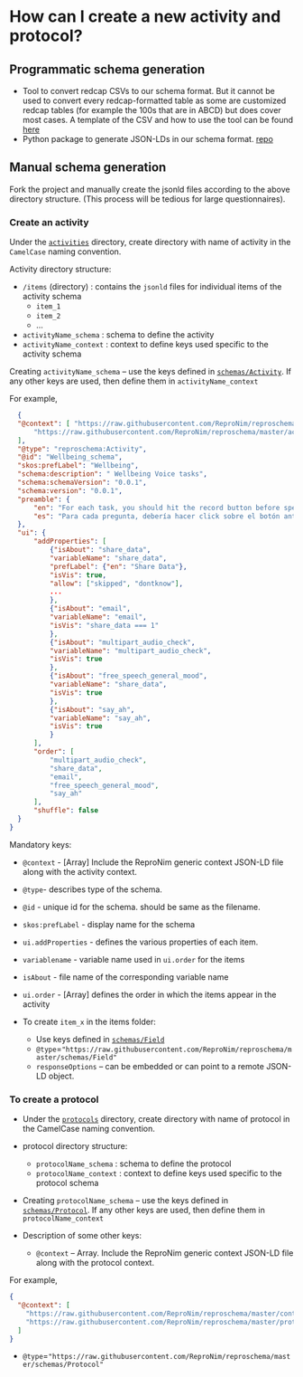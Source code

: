 # How can I create a new activity and protocol?

## Programmatic schema generation

- Tool to convert redcap CSVs to our schema format. But it cannot be used to convert every redcap-formatted table as some are customized redcap tables (for example the 100s that are in ABCD) but does cover most cases. A template of the CSV and how to use the tool can be found [here](https://github.com/sanuann/reproschema-builder)
- Python package to generate JSON-LDs in our schema format. [repo](https://github.com/akeshavan/mindlogger-build-applet)

## Manual schema generation

Fork the project and manually create the jsonld files according to the above directory structure. (This process will be tedious for large questionnaires).

### Create an activity

Under the [`activities`](./activities) directory, create directory with name of activity in the `CamelCase` naming convention.

Activity directory structure:

-   `/items` (directory) : contains the `jsonld` files for individual items of the activity schema
    -   `item_1`
    -   `item_2`
    -   …
-   `activityName_schema` : schema to define the activity
-   `activityName_context` : context to define keys used specific to the activity schema

Creating `activityName_schema` – use the keys defined in [`schemas/Activity`](./schemas/Activity). If any other keys are used, then define them in `activityName_context`

For example,

```json
  {
  "@context": [ "https://raw.githubusercontent.com/ReproNim/reproschema/master/contexts/generic",
      "https://raw.githubusercontent.com/ReproNim/reproschema/master/activities/Wellbeing/Wellbeing_context"
  ],
  "@type": "reproschema:Activity",
  "@id": "Wellbeing_schema",
  "skos:prefLabel": "Wellbeing",
  "schema:description": " Wellbeing Voice tasks",
  "schema:schemaVersion": "0.0.1",
  "schema:version": "0.0.1",
  "preamble": {
      "en": "For each task, you should hit the record button before speaking and then stop once you are done speaking. You may hit play to hear what was recorded.",
      "es": "Para cada pregunta, debería hacer click sobre el botón antes de hablar y luego hacerlo de nuevo para parar de grabar. Luego puede tocar play para escuchar su respuesta."
  },
  "ui": {
      "addProperties": [
          {"isAbout": "share_data",
          "variableName": "share_data",
          "prefLabel": {"en": "Share Data"},
          "isVis": true,
          "allow": ["skipped", "dontknow"],
          ...
          },
          {"isAbout": "email",
          "variableName": "email",
          "isVis": "share_data === 1"
          },
          {"isAbout": "multipart_audio_check",
          "variableName": "multipart_audio_check",
          "isVis": true
          },
          {"isAbout": "free_speech_general_mood",
          "variableName": "share_data",
          "isVis": true
          },
          {"isAbout": "say_ah",
          "variableName": "say_ah",
          "isVis": true
          }
      ],
      "order": [
          "multipart_audio_check",
          "share_data",
          "email",
          "free_speech_general_mood",
          "say_ah"
      ],
      "shuffle": false
  }
}
```

Mandatory keys:

- `@context` - [Array] Include the ReproNim generic context JSON-LD file along with the activity context.
- `@type`- describes type of the schema.
- `@id` - unique id for the schema. should be same as the filename.
- `skos:prefLabel` - display name for the schema
- `ui.addProperties` - defines the various properties of each item.
- `variablename` - variable name used in `ui.order` for the items
- `isAbout` - file name of the corresponding variable name
- `ui.order` - [Array] defines the order in which the items appear in the activity

- To create `item_x` in the items folder:

  - Use keys defined in [`schemas/Field`](./schemas/Field)
  - `@type`=`"https://raw.githubusercontent.com/ReproNim/reproschema/master/schemas/Field"`
  - `responseOptions` – can be embedded or can point to a remote JSON-LD object.

### To create a protocol

  - Under the [`protocols`](./protocols) directory, create directory with name of protocol in the CamelCase naming convention.
  - protocol directory structure:
    - `protocolName_schema` : schema to define the protocol
    - `protocolName_context` : context to define keys used specific to the protocol schema

  - Creating `protocolName_schema` – use the keys defined in [`schemas/Protocol`](./schemas/Protocol). If any other keys are used, then define them in `protocolName_context`

  - Description of some other keys:
    - `@context` – Array. Include the ReproNim generic context JSON-LD file along with the protocol context.

For example,

```json
{
  "@context": [
    "https://raw.githubusercontent.com/ReproNim/reproschema/master/contexts/generic",
    "https://raw.githubusercontent.com/ReproNim/reproschema/master/protocols/example/nda-phq_context"
  ]
}
```

- `@type`=`"https://raw.githubusercontent.com/ReproNim/reproschema/master/schemas/Protocol"`
